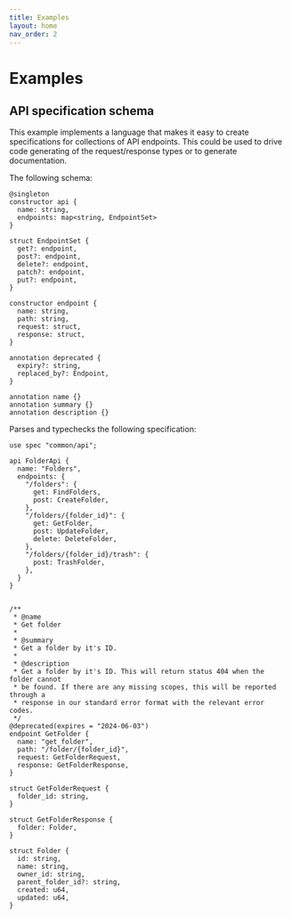 ```yaml
---
title: Examples
layout: home
nav_order: 2
---
```


# Examples

## API specification schema

This example implements a language that makes it easy to create specifications
for collections of API endpoints. This could be used to drive code generating of
the request/response types or to generate documentation.

The following schema:

```
@singleton
constructor api {
  name: string,
  endpoints: map<string, EndpointSet>
}

struct EndpointSet {
  get?: endpoint,
  post?: endpoint,
  delete?: endpoint,
  patch?: endpoint,
  put?: endpoint,
}

constructor endpoint {
  name: string,
  path: string,
  request: struct,
  response: struct,
}

annotation deprecated {
  expiry?: string,
  replaced_by?: Endpoint,
}

annotation name {}
annotation summary {}
annotation description {}
```

Parses and typechecks the following specification:

```
use spec "common/api";

api FolderApi {
  name: "Folders",
  endpoints: {
    "/folders": {
      get: FindFolders,
      post: CreateFolder,
    },
    "/folders/{folder_id}": {
      get: GetFolder,
      post: UpdateFolder,
      delete: DeleteFolder,
    },
    "/folders/{folder_id}/trash": {
      post: TrashFolder,
    },
  }
}


/**
 * @name
 * Get folder
 * 
 * @summary
 * Get a folder by it's ID.
 * 
 * @description
 * Get a folder by it's ID. This will return status 404 when the folder cannot
 * be found. If there are any missing scopes, this will be reported through a
 * response in our standard error format with the relevant error codes.
 */
@deprecated(expires = "2024-06-03")
endpoint GetFolder {
  name: "get_folder",
  path: "/folder/{folder_id}",
  request: GetFolderRequest,
  response: GetFolderResponse,
}

struct GetFolderRequest {
  folder_id: string,
}

struct GetFolderResponse {
  folder: Folder,
}

struct Folder {
  id: string,
  name: string,
  owner_id: string,
  parent_folder_id?: string,
  created: u64,
  updated: u64,
}
```
